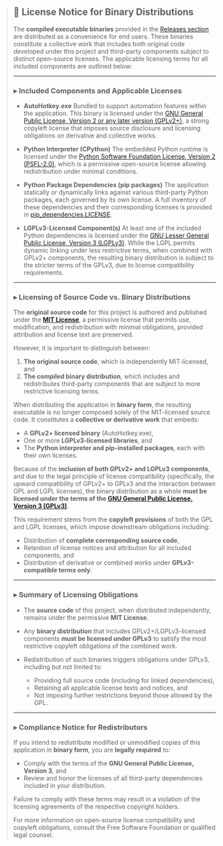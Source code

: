 > ## 📄 License Notice for Binary Distributions
>
> The **compiled executable binaries** provided in the [Releases section](https://github.com/AlinaWan/pip-reroller/releases) are distributed as a convenience for end users. These binaries constitute a collective work that includes both original code developed under this project and third-party components subject to distinct open-source licenses. The applicable licensing terms for all included components are outlined below:
>
> ---
>
> ### ▸ Included Components and Applicable Licenses
>
> * **AutoHotkey.exe**
>   Bundled to support automation features within the application. This binary is licensed under the [GNU General Public License, Version 2 or any later version (GPLv2+)](/assets/AutoHotkey.exe.LICENSE), a strong copyleft license that imposes source disclosure and licensing obligations on derivative and collective works.
>
> * **Python Interpreter (CPython)**
>   The embedded Python runtime is licensed under the [Python Software Foundation License, Version 2 (PSFL-2.0)](/assets/python.LICENSE), which is a permissive open-source license allowing redistribution under minimal conditions.
>
> * **Python Package Dependencies (pip packages)**
>   The application statically or dynamically links against various third-party Python packages, each governed by its own license. A full inventory of these dependencies and their corresponding licenses is provided in [pip\_dependencies.LICENSE](/assets/pip_dependencies.LICENSE).
>
> * **LGPLv3-Licensed Component(s)**
>   At least one of the included Python dependencies is licensed under the [GNU Lesser General Public License, Version 3 (LGPLv3)](/assets/LGPLv3.LICENSE). While the LGPL permits dynamic linking under less restrictive terms, when combined with GPLv2+ components, the resulting binary distribution is subject to the stricter terms of the GPLv3, due to license compatibility requirements.
>
> ---
>
> ### ▸ Licensing of Source Code vs. Binary Distributions
>
> The **original source code** for this project is authored and published under the **[MIT License](/LICENSE)**, a permissive license that permits use, modification, and redistribution with minimal obligations, provided attribution and license text are preserved.
>
> However, it is important to distinguish between:
>
> 1. **The original source code**, which is independently MIT-licensed, and
> 2. **The compiled binary distribution**, which includes and redistributes third-party components that are subject to more restrictive licensing terms.
>
> When distributing the application in **binary form**, the resulting executable is no longer composed solely of the MIT-licensed source code. It constitutes a **collective or derivative work** that embeds:
>
> * A **GPLv2+ licensed binary** (AutoHotkey.exe),
> * One or more **LGPLv3-licensed libraries**, and
> * The **Python interpreter and pip-installed packages**, each with their own licenses.
>
> Because of the **inclusion of both GPLv2+ and LGPLv3 components**, and due to the legal principle of license compatibility (specifically, the upward compatibility of GPLv2+ to GPLv3 and the interaction between GPL and LGPL licenses), the binary distribution as a whole **must be licensed under the terms of the [GNU General Public License, Version 3 (GPLv3)](/assets/GPLv3.LICENSE)**.
>
> This requirement stems from the **copyleft provisions** of both the GPL and LGPL licenses, which impose downstream obligations including:
>
> * Distribution of **complete corresponding source code**,
> * Retention of license notices and attribution for all included components, and
> * Distribution of derivative or combined works under **GPLv3-compatible terms only**.
>
> ---
>
> ### ▸ Summary of Licensing Obligations
>
> * The **source code** of this project, when distributed independently, remains under the permissive **MIT License**.
> * Any **binary distribution** that includes GPLv2+/LGPLv3-licensed components **must be licensed under GPLv3** to satisfy the most restrictive copyleft obligations of the combined work.
> * Redistribution of such binaries triggers obligations under GPLv3, including but not limited to:
>
>   * Providing full source code (including for linked dependencies),
>   * Retaining all applicable license texts and notices, and
>   * Not imposing further restrictions beyond those allowed by the GPL.
>
> ---
>
> ### ▸ Compliance Notice for Redistributors
>
> If you intend to redistribute modified or unmodified copies of this application in **binary form**, you are **legally required** to:
>
> * Comply with the terms of the **GNU General Public License, Version 3**, and
> * Review and honor the licenses of all third-party dependencies included in your distribution.
>
> Failure to comply with these terms may result in a violation of the licensing agreements of the respective copyright holders.
>
> For more information on open-source license compatibility and copyleft obligations, consult the Free Software Foundation or qualified legal counsel.
